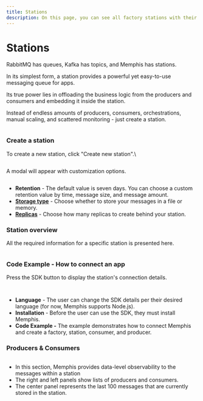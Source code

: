 ```yaml
---
title: Stations
description: On this page, you can see all factory stations with their corresponding details
---
```


# Stations

<Subtitle></Subtitle>

RabbitMQ has queues, Kafka has topics, and Memphis has stations.

In its simplest form, a station provides a powerful yet easy-to-use messaging queue for apps.

Its true power lies in offloading the business logic from the producers and consumers and embedding it inside the station.

Instead of endless amounts of producers, consumers, orchestrations, manual scaling, and scattered monitoring - just create a station.

<div>

<figure><img src="/assets/Screenshot_2022-12-11_at_14.57.04.png" alt=""><figcaption></figcaption></figure>

</div>

### Create a station

To create a new station, click "Create new station".\
<figure><img src="/assets/Screenshot_2022-12-11_at_15.12.31_(1)_(1)_(1).png" alt=""><figcaption></figcaption></figure>

A modal will appear with customization options.

<figure><img src="/assets/Screenshot_2022-12-11_at_15.14.03.png" alt=""><figcaption></figcaption></figure>

* **Retention** - The default value is seven days. You can choose a custom retention value by time, message size, and message amount.
* [**Storage type**](broken-reference) - Choose whether to store your messages in a file or memory.
* [**Replicas**](../memphis/architecture#replicas) - Choose how many replicas to create behind your station.

### Station overview

All the required information for a specific station is presented here.

<figure><img src="/assets/Screenshot_2022-12-11_at_15.03.54.png" alt=""><figcaption></figcaption></figure>

### Code Example - How to connect an app

Press the SDK button to display the station's connection details.

<figure><img src="/assets/Screen_Shot_2022-09-19_at_12.14.38.png" alt=""><figcaption></figcaption></figure>

<div>

<figure><img src="/assets/Screenshot_2022-12-11_at_15.17.27.png" alt=""><figcaption></figcaption></figure>

</div>

* **Language** - The user can change the SDK details per their desired language (for now, Memphis supports Node.js).
* **Installation** - Before the user can use the SDK, they must install Memphis.
* **Code Example -** The example demonstrates how to connect Memphis and create a factory, station, consumer, and producer.

### Producers & Consumers

<figure><img src="/assets/Screenshot_2022-12-11_at_15.05.57.png" alt=""><figcaption></figcaption></figure>

* In this section, Memphis provides data-level observability to the messages within a station
* The right and left panels show lists of producers and consumers.
* The center panel represents the last 100 messages that are currently stored in the station.
